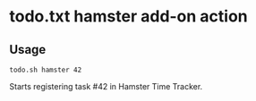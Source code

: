 # todo.txt hamster add-on action

## Usage

```
todo.sh hamster 42
```
Starts registering task #42 in Hamster Time Tracker.
